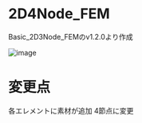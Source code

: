 # 2D4Node_FEM
  Basic_2D3Node_FEMのv1.2.0より作成
  
  ![image](https://user-images.githubusercontent.com/88224293/167407874-bceb61c9-fef8-414f-9152-113319992733.png)

  
  
  # 変更点
  各エレメントに素材が追加
  4節点に変更
